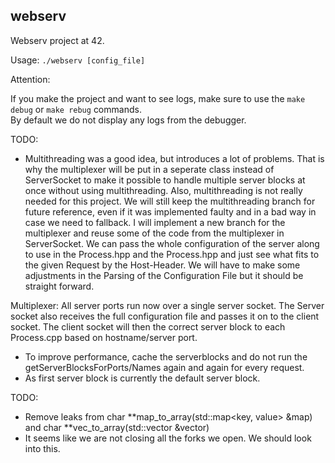 ## webserv

Webserv project at 42.

Usage: `./webserv [config_file]`

Attention:   

If you make the project and want to see logs, make sure to use the `make debug` or `make rebug` commands.   
By default we do not display any logs from the debugger.

TODO:

- Multithreading was a good idea, but introduces a lot of problems. That is why the multiplexer will be put in a seperate class instead of ServerSocket to make it possible to handle multiple server blocks at once without using multithreading. Also, multithreading is not really needed for this project. We will still keep the multithreading branch for future reference, even if it was implemented faulty and in a bad way in case we need to fallback. I will implement a new branch for the multiplexer and reuse some of the code from the multiplexer in ServerSocket. We can pass the whole configuration of the server along to use in the Process.hpp and the Process.hpp and just see what fits to the given Request by the Host-Header. We will have to make some adjustments in the Parsing of the Configuration File but it should be straight forward.

Multiplexer:
	All server ports run now over a single server socket. The Server socket also receives the full configuration file and passes it on to the client socket. The client socket will then the correct server block to each Process.cpp based on hostname/server port.

- To improve performance, cache the serverblocks and do not run the getServerBlocksForPorts/Names again and again for every request.
- As first server block is currently the default server block.


TODO:
- Remove leaks from 
	char **map_to_array(std::map<key, value> &map)
	and
	char **vec_to_array(std::vector<T> &vector)
- It seems like we are not closing all the forks we open. We should look into this.